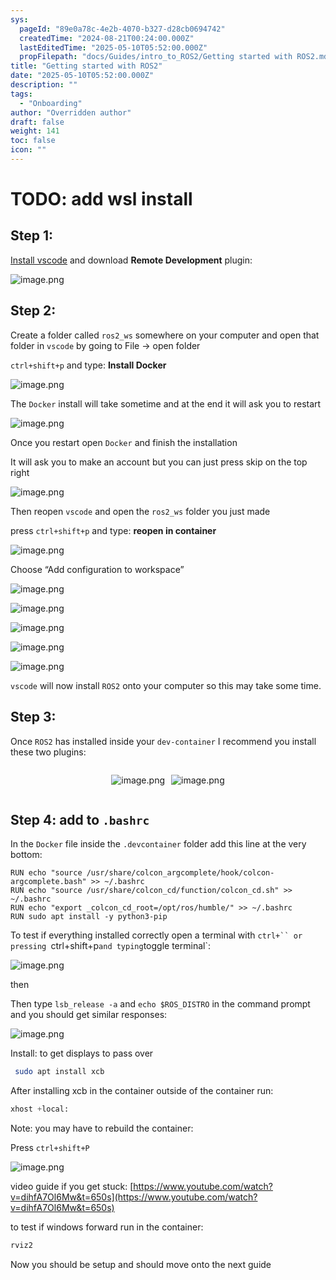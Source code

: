 ```yaml
---
sys:
  pageId: "89e0a78c-4e2b-4070-b327-d28cb0694742"
  createdTime: "2024-08-21T00:24:00.000Z"
  lastEditedTime: "2025-05-10T05:52:00.000Z"
  propFilepath: "docs/Guides/intro_to_ROS2/Getting started with ROS2.md"
title: "Getting started with ROS2"
date: "2025-05-10T05:52:00.000Z"
description: ""
tags:
  - "Onboarding"
author: "Overridden author"
draft: false
weight: 141
toc: false
icon: ""
---
```


# TODO: add wsl install

## Step 1:

[Install vscode](https://code.visualstudio.com/download) and download **Remote Development** plugin:

![image.png](https://prod-files-secure.s3.us-west-2.amazonaws.com/d518164a-d88e-44d1-a4ee-3adb3bd8bce0/efb52993-1881-4a40-b95e-6f020334f022/image.png?X-Amz-Algorithm=AWS4-HMAC-SHA256&X-Amz-Content-Sha256=UNSIGNED-PAYLOAD&X-Amz-Credential=ASIAZI2LB4663MLIM4RO%2F20250626%2Fus-west-2%2Fs3%2Faws4_request&X-Amz-Date=20250626T220810Z&X-Amz-Expires=3600&X-Amz-Security-Token=IQoJb3JpZ2luX2VjEG4aCXVzLXdlc3QtMiJHMEUCIQCGn7ypOzq4f8wkXazkhz8smmVWyC8neW7paOArLZMaFAIgAv8QFTYyIyub1aK0dju3VZKpuchPyFkCgDoxrA3xylMq%2FwMIZxAAGgw2Mzc0MjMxODM4MDUiDLZypeMJmvPqK20GeyrcA0z6mUNaLNbrIQco8sgtEj3%2B0XG%2BuxnW8W%2BRRrZf4DkE6D2GIhQNMPSUx4CisvD1oU2wCqDSknRnVoha5J9CmnHrgPfvf19W9vA4fo7%2FxF7Sgn9i75U3jPA0NxzpBA1iHycH75eAdTtIof%2F31k3CvowPo7VrQZyksMPzM3EEym1qWehV7rNQTnKBHYEAVmw9dIsuvmBWz44dQ2orpiwncJhXf3XzUvrRDswxWHk7zShZnNBYWE%2FS0wrWq0LROiEOoW3Dw4L61i6KSU9%2FTA24r2dbgFpXIwq5aCYktdn4MmqHmk%2FCZ7qnS9RMxS4u6HFJt3YHP%2FZtliJfqPxFkj5uW70w3RwsggNBDN%2FKJRMQF231wo5lsSnPOaLAd2Lgvcwly%2FrsUXcwOSoxMNXUXbp3USXx9e0vX3K3IqsYa3sNB2C%2BvksFoIyDha4Df41ZRQ3w8aDN3NDdYLQsXDrmMa7R08Uw3KVOEUHSBHwStUDJvbfLt5GFc41tSFI4Fk%2BKIzAgj0U3HlA6aeyjnksVOJmpeFY3TfyEfPsPGGJpRBMnIoiTsjN3IepIp4O1B%2BHB6GuBGq7OfeMjbFGRI3pI0IT5665UeOjzne5xGULGsQWlxvFA85oKu8W7l0mP46BtMI%2F19sIGOqUB9EYg46AVHbTaPXmc4bJKk%2FJIkipL78eEzTDn8MboMFV4uT1GGYP6RjUdMb9eDJIksTTi2LRJOkWdpHkPl07wel7oErBKn%2BT%2BboK%2Fwg3WUqndgxXCC%2BAJiS0Mh9EL1mncibUMGrAetUxPcZd6DJgdUZeRrC9R7%2FQETlDe%2BUn181RBaOls193v1NinEwYe5BzRDlUZYmfH6f3Y6bFcnQko06fPR96c&X-Amz-Signature=711db306d911198d7d437c0075169b7339a03af55a42419e1e5e7c61174758b9&X-Amz-SignedHeaders=host&x-amz-checksum-mode=ENABLED&x-id=GetObject)

## Step 2:

Create a folder called `ros2_ws` somewhere on your computer and open that folder in `vscode` by going to File → open folder 

`ctrl+shift+p` and type: **Install Docker**

![image.png](https://prod-files-secure.s3.us-west-2.amazonaws.com/d518164a-d88e-44d1-a4ee-3adb3bd8bce0/2269dc0e-1cd5-47ff-bceb-c04ad9b2eab0/image.png?X-Amz-Algorithm=AWS4-HMAC-SHA256&X-Amz-Content-Sha256=UNSIGNED-PAYLOAD&X-Amz-Credential=ASIAZI2LB4663MLIM4RO%2F20250626%2Fus-west-2%2Fs3%2Faws4_request&X-Amz-Date=20250626T220810Z&X-Amz-Expires=3600&X-Amz-Security-Token=IQoJb3JpZ2luX2VjEG4aCXVzLXdlc3QtMiJHMEUCIQCGn7ypOzq4f8wkXazkhz8smmVWyC8neW7paOArLZMaFAIgAv8QFTYyIyub1aK0dju3VZKpuchPyFkCgDoxrA3xylMq%2FwMIZxAAGgw2Mzc0MjMxODM4MDUiDLZypeMJmvPqK20GeyrcA0z6mUNaLNbrIQco8sgtEj3%2B0XG%2BuxnW8W%2BRRrZf4DkE6D2GIhQNMPSUx4CisvD1oU2wCqDSknRnVoha5J9CmnHrgPfvf19W9vA4fo7%2FxF7Sgn9i75U3jPA0NxzpBA1iHycH75eAdTtIof%2F31k3CvowPo7VrQZyksMPzM3EEym1qWehV7rNQTnKBHYEAVmw9dIsuvmBWz44dQ2orpiwncJhXf3XzUvrRDswxWHk7zShZnNBYWE%2FS0wrWq0LROiEOoW3Dw4L61i6KSU9%2FTA24r2dbgFpXIwq5aCYktdn4MmqHmk%2FCZ7qnS9RMxS4u6HFJt3YHP%2FZtliJfqPxFkj5uW70w3RwsggNBDN%2FKJRMQF231wo5lsSnPOaLAd2Lgvcwly%2FrsUXcwOSoxMNXUXbp3USXx9e0vX3K3IqsYa3sNB2C%2BvksFoIyDha4Df41ZRQ3w8aDN3NDdYLQsXDrmMa7R08Uw3KVOEUHSBHwStUDJvbfLt5GFc41tSFI4Fk%2BKIzAgj0U3HlA6aeyjnksVOJmpeFY3TfyEfPsPGGJpRBMnIoiTsjN3IepIp4O1B%2BHB6GuBGq7OfeMjbFGRI3pI0IT5665UeOjzne5xGULGsQWlxvFA85oKu8W7l0mP46BtMI%2F19sIGOqUB9EYg46AVHbTaPXmc4bJKk%2FJIkipL78eEzTDn8MboMFV4uT1GGYP6RjUdMb9eDJIksTTi2LRJOkWdpHkPl07wel7oErBKn%2BT%2BboK%2Fwg3WUqndgxXCC%2BAJiS0Mh9EL1mncibUMGrAetUxPcZd6DJgdUZeRrC9R7%2FQETlDe%2BUn181RBaOls193v1NinEwYe5BzRDlUZYmfH6f3Y6bFcnQko06fPR96c&X-Amz-Signature=1d540a02c4436445760e722a56e0d99737f8c4a881e4dfd9c6e83196b4324eb0&X-Amz-SignedHeaders=host&x-amz-checksum-mode=ENABLED&x-id=GetObject)

The `Docker` install will take sometime and at the end it will ask you to restart

![image.png](https://prod-files-secure.s3.us-west-2.amazonaws.com/d518164a-d88e-44d1-a4ee-3adb3bd8bce0/ed233f78-be33-4b1f-b89c-9c346c0e961e/image.png?X-Amz-Algorithm=AWS4-HMAC-SHA256&X-Amz-Content-Sha256=UNSIGNED-PAYLOAD&X-Amz-Credential=ASIAZI2LB4663MLIM4RO%2F20250626%2Fus-west-2%2Fs3%2Faws4_request&X-Amz-Date=20250626T220810Z&X-Amz-Expires=3600&X-Amz-Security-Token=IQoJb3JpZ2luX2VjEG4aCXVzLXdlc3QtMiJHMEUCIQCGn7ypOzq4f8wkXazkhz8smmVWyC8neW7paOArLZMaFAIgAv8QFTYyIyub1aK0dju3VZKpuchPyFkCgDoxrA3xylMq%2FwMIZxAAGgw2Mzc0MjMxODM4MDUiDLZypeMJmvPqK20GeyrcA0z6mUNaLNbrIQco8sgtEj3%2B0XG%2BuxnW8W%2BRRrZf4DkE6D2GIhQNMPSUx4CisvD1oU2wCqDSknRnVoha5J9CmnHrgPfvf19W9vA4fo7%2FxF7Sgn9i75U3jPA0NxzpBA1iHycH75eAdTtIof%2F31k3CvowPo7VrQZyksMPzM3EEym1qWehV7rNQTnKBHYEAVmw9dIsuvmBWz44dQ2orpiwncJhXf3XzUvrRDswxWHk7zShZnNBYWE%2FS0wrWq0LROiEOoW3Dw4L61i6KSU9%2FTA24r2dbgFpXIwq5aCYktdn4MmqHmk%2FCZ7qnS9RMxS4u6HFJt3YHP%2FZtliJfqPxFkj5uW70w3RwsggNBDN%2FKJRMQF231wo5lsSnPOaLAd2Lgvcwly%2FrsUXcwOSoxMNXUXbp3USXx9e0vX3K3IqsYa3sNB2C%2BvksFoIyDha4Df41ZRQ3w8aDN3NDdYLQsXDrmMa7R08Uw3KVOEUHSBHwStUDJvbfLt5GFc41tSFI4Fk%2BKIzAgj0U3HlA6aeyjnksVOJmpeFY3TfyEfPsPGGJpRBMnIoiTsjN3IepIp4O1B%2BHB6GuBGq7OfeMjbFGRI3pI0IT5665UeOjzne5xGULGsQWlxvFA85oKu8W7l0mP46BtMI%2F19sIGOqUB9EYg46AVHbTaPXmc4bJKk%2FJIkipL78eEzTDn8MboMFV4uT1GGYP6RjUdMb9eDJIksTTi2LRJOkWdpHkPl07wel7oErBKn%2BT%2BboK%2Fwg3WUqndgxXCC%2BAJiS0Mh9EL1mncibUMGrAetUxPcZd6DJgdUZeRrC9R7%2FQETlDe%2BUn181RBaOls193v1NinEwYe5BzRDlUZYmfH6f3Y6bFcnQko06fPR96c&X-Amz-Signature=e634e82039cbeca2a846590db4c1ac554b297c51584c2f31c0e566f60fe3cb12&X-Amz-SignedHeaders=host&x-amz-checksum-mode=ENABLED&x-id=GetObject)

Once you restart open `Docker` and finish the installation

It will ask you to make an account but you can just press skip on the top right

![image.png](https://prod-files-secure.s3.us-west-2.amazonaws.com/d518164a-d88e-44d1-a4ee-3adb3bd8bce0/21010ad9-1659-4fd9-9f59-9932a09b2a3d/image.png?X-Amz-Algorithm=AWS4-HMAC-SHA256&X-Amz-Content-Sha256=UNSIGNED-PAYLOAD&X-Amz-Credential=ASIAZI2LB4663MLIM4RO%2F20250626%2Fus-west-2%2Fs3%2Faws4_request&X-Amz-Date=20250626T220810Z&X-Amz-Expires=3600&X-Amz-Security-Token=IQoJb3JpZ2luX2VjEG4aCXVzLXdlc3QtMiJHMEUCIQCGn7ypOzq4f8wkXazkhz8smmVWyC8neW7paOArLZMaFAIgAv8QFTYyIyub1aK0dju3VZKpuchPyFkCgDoxrA3xylMq%2FwMIZxAAGgw2Mzc0MjMxODM4MDUiDLZypeMJmvPqK20GeyrcA0z6mUNaLNbrIQco8sgtEj3%2B0XG%2BuxnW8W%2BRRrZf4DkE6D2GIhQNMPSUx4CisvD1oU2wCqDSknRnVoha5J9CmnHrgPfvf19W9vA4fo7%2FxF7Sgn9i75U3jPA0NxzpBA1iHycH75eAdTtIof%2F31k3CvowPo7VrQZyksMPzM3EEym1qWehV7rNQTnKBHYEAVmw9dIsuvmBWz44dQ2orpiwncJhXf3XzUvrRDswxWHk7zShZnNBYWE%2FS0wrWq0LROiEOoW3Dw4L61i6KSU9%2FTA24r2dbgFpXIwq5aCYktdn4MmqHmk%2FCZ7qnS9RMxS4u6HFJt3YHP%2FZtliJfqPxFkj5uW70w3RwsggNBDN%2FKJRMQF231wo5lsSnPOaLAd2Lgvcwly%2FrsUXcwOSoxMNXUXbp3USXx9e0vX3K3IqsYa3sNB2C%2BvksFoIyDha4Df41ZRQ3w8aDN3NDdYLQsXDrmMa7R08Uw3KVOEUHSBHwStUDJvbfLt5GFc41tSFI4Fk%2BKIzAgj0U3HlA6aeyjnksVOJmpeFY3TfyEfPsPGGJpRBMnIoiTsjN3IepIp4O1B%2BHB6GuBGq7OfeMjbFGRI3pI0IT5665UeOjzne5xGULGsQWlxvFA85oKu8W7l0mP46BtMI%2F19sIGOqUB9EYg46AVHbTaPXmc4bJKk%2FJIkipL78eEzTDn8MboMFV4uT1GGYP6RjUdMb9eDJIksTTi2LRJOkWdpHkPl07wel7oErBKn%2BT%2BboK%2Fwg3WUqndgxXCC%2BAJiS0Mh9EL1mncibUMGrAetUxPcZd6DJgdUZeRrC9R7%2FQETlDe%2BUn181RBaOls193v1NinEwYe5BzRDlUZYmfH6f3Y6bFcnQko06fPR96c&X-Amz-Signature=5f07c92176470918f0390d5c44393e87684b466a25403bd894da915c57c5f2cb&X-Amz-SignedHeaders=host&x-amz-checksum-mode=ENABLED&x-id=GetObject)

Then reopen `vscode` and open the `ros2_ws` folder you just made

press `ctrl+shift+p` and type: **reopen in container**

![image.png](https://prod-files-secure.s3.us-west-2.amazonaws.com/d518164a-d88e-44d1-a4ee-3adb3bd8bce0/4e93b8c2-41ad-488c-8095-c74205196118/image.png?X-Amz-Algorithm=AWS4-HMAC-SHA256&X-Amz-Content-Sha256=UNSIGNED-PAYLOAD&X-Amz-Credential=ASIAZI2LB4663MLIM4RO%2F20250626%2Fus-west-2%2Fs3%2Faws4_request&X-Amz-Date=20250626T220810Z&X-Amz-Expires=3600&X-Amz-Security-Token=IQoJb3JpZ2luX2VjEG4aCXVzLXdlc3QtMiJHMEUCIQCGn7ypOzq4f8wkXazkhz8smmVWyC8neW7paOArLZMaFAIgAv8QFTYyIyub1aK0dju3VZKpuchPyFkCgDoxrA3xylMq%2FwMIZxAAGgw2Mzc0MjMxODM4MDUiDLZypeMJmvPqK20GeyrcA0z6mUNaLNbrIQco8sgtEj3%2B0XG%2BuxnW8W%2BRRrZf4DkE6D2GIhQNMPSUx4CisvD1oU2wCqDSknRnVoha5J9CmnHrgPfvf19W9vA4fo7%2FxF7Sgn9i75U3jPA0NxzpBA1iHycH75eAdTtIof%2F31k3CvowPo7VrQZyksMPzM3EEym1qWehV7rNQTnKBHYEAVmw9dIsuvmBWz44dQ2orpiwncJhXf3XzUvrRDswxWHk7zShZnNBYWE%2FS0wrWq0LROiEOoW3Dw4L61i6KSU9%2FTA24r2dbgFpXIwq5aCYktdn4MmqHmk%2FCZ7qnS9RMxS4u6HFJt3YHP%2FZtliJfqPxFkj5uW70w3RwsggNBDN%2FKJRMQF231wo5lsSnPOaLAd2Lgvcwly%2FrsUXcwOSoxMNXUXbp3USXx9e0vX3K3IqsYa3sNB2C%2BvksFoIyDha4Df41ZRQ3w8aDN3NDdYLQsXDrmMa7R08Uw3KVOEUHSBHwStUDJvbfLt5GFc41tSFI4Fk%2BKIzAgj0U3HlA6aeyjnksVOJmpeFY3TfyEfPsPGGJpRBMnIoiTsjN3IepIp4O1B%2BHB6GuBGq7OfeMjbFGRI3pI0IT5665UeOjzne5xGULGsQWlxvFA85oKu8W7l0mP46BtMI%2F19sIGOqUB9EYg46AVHbTaPXmc4bJKk%2FJIkipL78eEzTDn8MboMFV4uT1GGYP6RjUdMb9eDJIksTTi2LRJOkWdpHkPl07wel7oErBKn%2BT%2BboK%2Fwg3WUqndgxXCC%2BAJiS0Mh9EL1mncibUMGrAetUxPcZd6DJgdUZeRrC9R7%2FQETlDe%2BUn181RBaOls193v1NinEwYe5BzRDlUZYmfH6f3Y6bFcnQko06fPR96c&X-Amz-Signature=7bd916d3ec4d821eff1a6fe6d8bc9e824f3a12ae2520a000f93a71157dbc01fd&X-Amz-SignedHeaders=host&x-amz-checksum-mode=ENABLED&x-id=GetObject)

Choose “Add configuration to workspace”

![image.png](https://prod-files-secure.s3.us-west-2.amazonaws.com/d518164a-d88e-44d1-a4ee-3adb3bd8bce0/9560b282-5060-4989-ba37-97e7b2c22476/image.png?X-Amz-Algorithm=AWS4-HMAC-SHA256&X-Amz-Content-Sha256=UNSIGNED-PAYLOAD&X-Amz-Credential=ASIAZI2LB4663MLIM4RO%2F20250626%2Fus-west-2%2Fs3%2Faws4_request&X-Amz-Date=20250626T220810Z&X-Amz-Expires=3600&X-Amz-Security-Token=IQoJb3JpZ2luX2VjEG4aCXVzLXdlc3QtMiJHMEUCIQCGn7ypOzq4f8wkXazkhz8smmVWyC8neW7paOArLZMaFAIgAv8QFTYyIyub1aK0dju3VZKpuchPyFkCgDoxrA3xylMq%2FwMIZxAAGgw2Mzc0MjMxODM4MDUiDLZypeMJmvPqK20GeyrcA0z6mUNaLNbrIQco8sgtEj3%2B0XG%2BuxnW8W%2BRRrZf4DkE6D2GIhQNMPSUx4CisvD1oU2wCqDSknRnVoha5J9CmnHrgPfvf19W9vA4fo7%2FxF7Sgn9i75U3jPA0NxzpBA1iHycH75eAdTtIof%2F31k3CvowPo7VrQZyksMPzM3EEym1qWehV7rNQTnKBHYEAVmw9dIsuvmBWz44dQ2orpiwncJhXf3XzUvrRDswxWHk7zShZnNBYWE%2FS0wrWq0LROiEOoW3Dw4L61i6KSU9%2FTA24r2dbgFpXIwq5aCYktdn4MmqHmk%2FCZ7qnS9RMxS4u6HFJt3YHP%2FZtliJfqPxFkj5uW70w3RwsggNBDN%2FKJRMQF231wo5lsSnPOaLAd2Lgvcwly%2FrsUXcwOSoxMNXUXbp3USXx9e0vX3K3IqsYa3sNB2C%2BvksFoIyDha4Df41ZRQ3w8aDN3NDdYLQsXDrmMa7R08Uw3KVOEUHSBHwStUDJvbfLt5GFc41tSFI4Fk%2BKIzAgj0U3HlA6aeyjnksVOJmpeFY3TfyEfPsPGGJpRBMnIoiTsjN3IepIp4O1B%2BHB6GuBGq7OfeMjbFGRI3pI0IT5665UeOjzne5xGULGsQWlxvFA85oKu8W7l0mP46BtMI%2F19sIGOqUB9EYg46AVHbTaPXmc4bJKk%2FJIkipL78eEzTDn8MboMFV4uT1GGYP6RjUdMb9eDJIksTTi2LRJOkWdpHkPl07wel7oErBKn%2BT%2BboK%2Fwg3WUqndgxXCC%2BAJiS0Mh9EL1mncibUMGrAetUxPcZd6DJgdUZeRrC9R7%2FQETlDe%2BUn181RBaOls193v1NinEwYe5BzRDlUZYmfH6f3Y6bFcnQko06fPR96c&X-Amz-Signature=a9eeeacf133dbc5e0d8b2e9fed94f8bf1586e073b863e21c7622c4b1ed600a0f&X-Amz-SignedHeaders=host&x-amz-checksum-mode=ENABLED&x-id=GetObject)

![image.png](https://prod-files-secure.s3.us-west-2.amazonaws.com/d518164a-d88e-44d1-a4ee-3adb3bd8bce0/2ee63f81-886b-48e8-a553-dc6e5eac99e4/image.png?X-Amz-Algorithm=AWS4-HMAC-SHA256&X-Amz-Content-Sha256=UNSIGNED-PAYLOAD&X-Amz-Credential=ASIAZI2LB4663MLIM4RO%2F20250626%2Fus-west-2%2Fs3%2Faws4_request&X-Amz-Date=20250626T220810Z&X-Amz-Expires=3600&X-Amz-Security-Token=IQoJb3JpZ2luX2VjEG4aCXVzLXdlc3QtMiJHMEUCIQCGn7ypOzq4f8wkXazkhz8smmVWyC8neW7paOArLZMaFAIgAv8QFTYyIyub1aK0dju3VZKpuchPyFkCgDoxrA3xylMq%2FwMIZxAAGgw2Mzc0MjMxODM4MDUiDLZypeMJmvPqK20GeyrcA0z6mUNaLNbrIQco8sgtEj3%2B0XG%2BuxnW8W%2BRRrZf4DkE6D2GIhQNMPSUx4CisvD1oU2wCqDSknRnVoha5J9CmnHrgPfvf19W9vA4fo7%2FxF7Sgn9i75U3jPA0NxzpBA1iHycH75eAdTtIof%2F31k3CvowPo7VrQZyksMPzM3EEym1qWehV7rNQTnKBHYEAVmw9dIsuvmBWz44dQ2orpiwncJhXf3XzUvrRDswxWHk7zShZnNBYWE%2FS0wrWq0LROiEOoW3Dw4L61i6KSU9%2FTA24r2dbgFpXIwq5aCYktdn4MmqHmk%2FCZ7qnS9RMxS4u6HFJt3YHP%2FZtliJfqPxFkj5uW70w3RwsggNBDN%2FKJRMQF231wo5lsSnPOaLAd2Lgvcwly%2FrsUXcwOSoxMNXUXbp3USXx9e0vX3K3IqsYa3sNB2C%2BvksFoIyDha4Df41ZRQ3w8aDN3NDdYLQsXDrmMa7R08Uw3KVOEUHSBHwStUDJvbfLt5GFc41tSFI4Fk%2BKIzAgj0U3HlA6aeyjnksVOJmpeFY3TfyEfPsPGGJpRBMnIoiTsjN3IepIp4O1B%2BHB6GuBGq7OfeMjbFGRI3pI0IT5665UeOjzne5xGULGsQWlxvFA85oKu8W7l0mP46BtMI%2F19sIGOqUB9EYg46AVHbTaPXmc4bJKk%2FJIkipL78eEzTDn8MboMFV4uT1GGYP6RjUdMb9eDJIksTTi2LRJOkWdpHkPl07wel7oErBKn%2BT%2BboK%2Fwg3WUqndgxXCC%2BAJiS0Mh9EL1mncibUMGrAetUxPcZd6DJgdUZeRrC9R7%2FQETlDe%2BUn181RBaOls193v1NinEwYe5BzRDlUZYmfH6f3Y6bFcnQko06fPR96c&X-Amz-Signature=5bc01b4babe7483e1e57d1e8ddf8692ecf4cb4665514f352445c99445e9bc826&X-Amz-SignedHeaders=host&x-amz-checksum-mode=ENABLED&x-id=GetObject)

![image.png](https://prod-files-secure.s3.us-west-2.amazonaws.com/d518164a-d88e-44d1-a4ee-3adb3bd8bce0/ae1580b2-b048-407e-aed9-b584224a7a04/image.png?X-Amz-Algorithm=AWS4-HMAC-SHA256&X-Amz-Content-Sha256=UNSIGNED-PAYLOAD&X-Amz-Credential=ASIAZI2LB4663MLIM4RO%2F20250626%2Fus-west-2%2Fs3%2Faws4_request&X-Amz-Date=20250626T220810Z&X-Amz-Expires=3600&X-Amz-Security-Token=IQoJb3JpZ2luX2VjEG4aCXVzLXdlc3QtMiJHMEUCIQCGn7ypOzq4f8wkXazkhz8smmVWyC8neW7paOArLZMaFAIgAv8QFTYyIyub1aK0dju3VZKpuchPyFkCgDoxrA3xylMq%2FwMIZxAAGgw2Mzc0MjMxODM4MDUiDLZypeMJmvPqK20GeyrcA0z6mUNaLNbrIQco8sgtEj3%2B0XG%2BuxnW8W%2BRRrZf4DkE6D2GIhQNMPSUx4CisvD1oU2wCqDSknRnVoha5J9CmnHrgPfvf19W9vA4fo7%2FxF7Sgn9i75U3jPA0NxzpBA1iHycH75eAdTtIof%2F31k3CvowPo7VrQZyksMPzM3EEym1qWehV7rNQTnKBHYEAVmw9dIsuvmBWz44dQ2orpiwncJhXf3XzUvrRDswxWHk7zShZnNBYWE%2FS0wrWq0LROiEOoW3Dw4L61i6KSU9%2FTA24r2dbgFpXIwq5aCYktdn4MmqHmk%2FCZ7qnS9RMxS4u6HFJt3YHP%2FZtliJfqPxFkj5uW70w3RwsggNBDN%2FKJRMQF231wo5lsSnPOaLAd2Lgvcwly%2FrsUXcwOSoxMNXUXbp3USXx9e0vX3K3IqsYa3sNB2C%2BvksFoIyDha4Df41ZRQ3w8aDN3NDdYLQsXDrmMa7R08Uw3KVOEUHSBHwStUDJvbfLt5GFc41tSFI4Fk%2BKIzAgj0U3HlA6aeyjnksVOJmpeFY3TfyEfPsPGGJpRBMnIoiTsjN3IepIp4O1B%2BHB6GuBGq7OfeMjbFGRI3pI0IT5665UeOjzne5xGULGsQWlxvFA85oKu8W7l0mP46BtMI%2F19sIGOqUB9EYg46AVHbTaPXmc4bJKk%2FJIkipL78eEzTDn8MboMFV4uT1GGYP6RjUdMb9eDJIksTTi2LRJOkWdpHkPl07wel7oErBKn%2BT%2BboK%2Fwg3WUqndgxXCC%2BAJiS0Mh9EL1mncibUMGrAetUxPcZd6DJgdUZeRrC9R7%2FQETlDe%2BUn181RBaOls193v1NinEwYe5BzRDlUZYmfH6f3Y6bFcnQko06fPR96c&X-Amz-Signature=a4e9c71b6640599016b24b461108f69f507ef7edf1eb0811e7d8830121e273ad&X-Amz-SignedHeaders=host&x-amz-checksum-mode=ENABLED&x-id=GetObject)

![image.png](https://prod-files-secure.s3.us-west-2.amazonaws.com/d518164a-d88e-44d1-a4ee-3adb3bd8bce0/53255b28-f75e-430f-b9e3-c0ac8577e42b/image.png?X-Amz-Algorithm=AWS4-HMAC-SHA256&X-Amz-Content-Sha256=UNSIGNED-PAYLOAD&X-Amz-Credential=ASIAZI2LB4663MLIM4RO%2F20250626%2Fus-west-2%2Fs3%2Faws4_request&X-Amz-Date=20250626T220810Z&X-Amz-Expires=3600&X-Amz-Security-Token=IQoJb3JpZ2luX2VjEG4aCXVzLXdlc3QtMiJHMEUCIQCGn7ypOzq4f8wkXazkhz8smmVWyC8neW7paOArLZMaFAIgAv8QFTYyIyub1aK0dju3VZKpuchPyFkCgDoxrA3xylMq%2FwMIZxAAGgw2Mzc0MjMxODM4MDUiDLZypeMJmvPqK20GeyrcA0z6mUNaLNbrIQco8sgtEj3%2B0XG%2BuxnW8W%2BRRrZf4DkE6D2GIhQNMPSUx4CisvD1oU2wCqDSknRnVoha5J9CmnHrgPfvf19W9vA4fo7%2FxF7Sgn9i75U3jPA0NxzpBA1iHycH75eAdTtIof%2F31k3CvowPo7VrQZyksMPzM3EEym1qWehV7rNQTnKBHYEAVmw9dIsuvmBWz44dQ2orpiwncJhXf3XzUvrRDswxWHk7zShZnNBYWE%2FS0wrWq0LROiEOoW3Dw4L61i6KSU9%2FTA24r2dbgFpXIwq5aCYktdn4MmqHmk%2FCZ7qnS9RMxS4u6HFJt3YHP%2FZtliJfqPxFkj5uW70w3RwsggNBDN%2FKJRMQF231wo5lsSnPOaLAd2Lgvcwly%2FrsUXcwOSoxMNXUXbp3USXx9e0vX3K3IqsYa3sNB2C%2BvksFoIyDha4Df41ZRQ3w8aDN3NDdYLQsXDrmMa7R08Uw3KVOEUHSBHwStUDJvbfLt5GFc41tSFI4Fk%2BKIzAgj0U3HlA6aeyjnksVOJmpeFY3TfyEfPsPGGJpRBMnIoiTsjN3IepIp4O1B%2BHB6GuBGq7OfeMjbFGRI3pI0IT5665UeOjzne5xGULGsQWlxvFA85oKu8W7l0mP46BtMI%2F19sIGOqUB9EYg46AVHbTaPXmc4bJKk%2FJIkipL78eEzTDn8MboMFV4uT1GGYP6RjUdMb9eDJIksTTi2LRJOkWdpHkPl07wel7oErBKn%2BT%2BboK%2Fwg3WUqndgxXCC%2BAJiS0Mh9EL1mncibUMGrAetUxPcZd6DJgdUZeRrC9R7%2FQETlDe%2BUn181RBaOls193v1NinEwYe5BzRDlUZYmfH6f3Y6bFcnQko06fPR96c&X-Amz-Signature=ade12ace2ea7982546753319bd1a364af4c6f293053979853dff7fb4327b7556&X-Amz-SignedHeaders=host&x-amz-checksum-mode=ENABLED&x-id=GetObject)

![image.png](https://prod-files-secure.s3.us-west-2.amazonaws.com/d518164a-d88e-44d1-a4ee-3adb3bd8bce0/7c562767-5af9-4ffb-97d1-327bcdf4ee00/image.png?X-Amz-Algorithm=AWS4-HMAC-SHA256&X-Amz-Content-Sha256=UNSIGNED-PAYLOAD&X-Amz-Credential=ASIAZI2LB4663MLIM4RO%2F20250626%2Fus-west-2%2Fs3%2Faws4_request&X-Amz-Date=20250626T220810Z&X-Amz-Expires=3600&X-Amz-Security-Token=IQoJb3JpZ2luX2VjEG4aCXVzLXdlc3QtMiJHMEUCIQCGn7ypOzq4f8wkXazkhz8smmVWyC8neW7paOArLZMaFAIgAv8QFTYyIyub1aK0dju3VZKpuchPyFkCgDoxrA3xylMq%2FwMIZxAAGgw2Mzc0MjMxODM4MDUiDLZypeMJmvPqK20GeyrcA0z6mUNaLNbrIQco8sgtEj3%2B0XG%2BuxnW8W%2BRRrZf4DkE6D2GIhQNMPSUx4CisvD1oU2wCqDSknRnVoha5J9CmnHrgPfvf19W9vA4fo7%2FxF7Sgn9i75U3jPA0NxzpBA1iHycH75eAdTtIof%2F31k3CvowPo7VrQZyksMPzM3EEym1qWehV7rNQTnKBHYEAVmw9dIsuvmBWz44dQ2orpiwncJhXf3XzUvrRDswxWHk7zShZnNBYWE%2FS0wrWq0LROiEOoW3Dw4L61i6KSU9%2FTA24r2dbgFpXIwq5aCYktdn4MmqHmk%2FCZ7qnS9RMxS4u6HFJt3YHP%2FZtliJfqPxFkj5uW70w3RwsggNBDN%2FKJRMQF231wo5lsSnPOaLAd2Lgvcwly%2FrsUXcwOSoxMNXUXbp3USXx9e0vX3K3IqsYa3sNB2C%2BvksFoIyDha4Df41ZRQ3w8aDN3NDdYLQsXDrmMa7R08Uw3KVOEUHSBHwStUDJvbfLt5GFc41tSFI4Fk%2BKIzAgj0U3HlA6aeyjnksVOJmpeFY3TfyEfPsPGGJpRBMnIoiTsjN3IepIp4O1B%2BHB6GuBGq7OfeMjbFGRI3pI0IT5665UeOjzne5xGULGsQWlxvFA85oKu8W7l0mP46BtMI%2F19sIGOqUB9EYg46AVHbTaPXmc4bJKk%2FJIkipL78eEzTDn8MboMFV4uT1GGYP6RjUdMb9eDJIksTTi2LRJOkWdpHkPl07wel7oErBKn%2BT%2BboK%2Fwg3WUqndgxXCC%2BAJiS0Mh9EL1mncibUMGrAetUxPcZd6DJgdUZeRrC9R7%2FQETlDe%2BUn181RBaOls193v1NinEwYe5BzRDlUZYmfH6f3Y6bFcnQko06fPR96c&X-Amz-Signature=edbb7b25ab57706a0f8a676807439a4452bea00088ba717006fac211a35c6380&X-Amz-SignedHeaders=host&x-amz-checksum-mode=ENABLED&x-id=GetObject)

`vscode` will now install `ROS2` onto your computer so this may take some time.

## Step 3:

Once `ROS2` has installed inside your `dev-container` I recommend you install these two plugins:

<div style="display: flex;flex-direction: row; column-gap:10px; max-width: 630px;justify-content: center;">
<div>

![image.png](https://prod-files-secure.s3.us-west-2.amazonaws.com/d518164a-d88e-44d1-a4ee-3adb3bd8bce0/3fc3d550-5a54-4ba1-ba6b-faa01cdb7369/image.png?X-Amz-Algorithm=AWS4-HMAC-SHA256&X-Amz-Content-Sha256=UNSIGNED-PAYLOAD&X-Amz-Credential=ASIAZI2LB4664E22ZPQ3%2F20250626%2Fus-west-2%2Fs3%2Faws4_request&X-Amz-Date=20250626T220811Z&X-Amz-Expires=3600&X-Amz-Security-Token=IQoJb3JpZ2luX2VjEG4aCXVzLXdlc3QtMiJHMEUCIAvNnx6Oc4gqV8zVNJyR8MScwH0K5nwvg86dXaRRO3%2BoAiEAzBgfBjy5C2Y52Qq2VpGjhLTdOEDi4G3zeIgB5zHx1rIq%2FwMIZxAAGgw2Mzc0MjMxODM4MDUiDOXa183ohAN4eYgzESrcA478Xm%2BxGFddAIpZfggAVJO%2B8nxIxa99f8kMlgibnPkACPuzrb8Yqt2zhmFhp2Psvt6dOuPeQfAIVxD8alqKmCSr%2Fam5zuv5Mpgz%2BP4%2BNdBW7KvMvmtno5yojrjo4U0rWYee3moPb8EwYQB0q6tXaF5bv0p%2FbJk4n4VOx8Ilja3ImUPq6JG%2FQwDKH5vS8rOLfx0yTqcGpDSb8M6zCOx3PG%2F7kqI88IKSVW9PVNGte9tvVYVsnpewTAYIXyxsUR4v%2B5iXQTqkfIe91ZQxC7INPJ2c6hSQuMX3WEHf9W5r01FTtDTBEYDIv4AmkWyeAzyq%2B0W5mCzhLCp30Lurg004ZJITEMI8PAAxejMFWbER80HehJNe2HJzz2xt2EkDVwZw4O1gTRy233tlcNlFeR6PE8OHACRm4z7k2d%2BmwoDhj7oZ7i6aHdOdvO1amPH%2BecdjWJegGJosi0gEet5HLIt6963GY4n27GXlV4usbQ1P%2F%2FAg2m4uTRs0n2volhZLMqn%2F5bSCXjLz%2FCzuFi%2BLciyac5iHQhMge3nNBWEeDyQA2dOu%2B0uGpDZEf1IAs5qOR4hCiZDS9L0K7%2FE958OvAQ%2FVYKL%2F%2BhleZL%2Fz6CBzLKfgt8jcS8s4ElA0Rgm5HyQAMJf19sIGOqUBX9URv8SXzMl3%2Fmo1NhfOUg8aGSzCreYly2q1yDHTpwcg6gqf6N6w9Z5XGt6%2BHefthyLu74Wq0xysa4S5OQ%2BJk1tLTH2RyteesYqmkbziKgWhEs6byOk67CnsmytgA4F2TaviO48mh%2BJFHNNVgg%2BIq%2FYCOazLfCmY%2FHo1JFSwu60%2BWmmIT3BD0WrE8%2B%2FmOjyY0w76EM3Bt7IQjrghG1v5YHkexH3h&X-Amz-Signature=26e711e9b8272c951a520dea874c07aa26f3c4ef8b1dd1ef2cd214826200999e&X-Amz-SignedHeaders=host&x-amz-checksum-mode=ENABLED&x-id=GetObject)

</div>
<div>

![image.png](https://prod-files-secure.s3.us-west-2.amazonaws.com/d518164a-d88e-44d1-a4ee-3adb3bd8bce0/d994cc66-13c2-4093-a5a3-f84cf4601a82/image.png?X-Amz-Algorithm=AWS4-HMAC-SHA256&X-Amz-Content-Sha256=UNSIGNED-PAYLOAD&X-Amz-Credential=ASIAZI2LB466RS2DCQBG%2F20250626%2Fus-west-2%2Fs3%2Faws4_request&X-Amz-Date=20250626T220812Z&X-Amz-Expires=3600&X-Amz-Security-Token=IQoJb3JpZ2luX2VjEG4aCXVzLXdlc3QtMiJHMEUCIQCanYOQ4zBPEqJhi5RFE%2BpDe5aTtdDsJibqsO6qyKS4cAIgZhheflJZ4yijn5Bm9y9iLzE%2FaqDKINjIJRGWqWLoc%2B8q%2FwMIZhAAGgw2Mzc0MjMxODM4MDUiDAgPCBdz7hwzcfy5mSrcA%2BELyc%2FCJ63Qd0oNKF5YvNxLzgALiPUfF0NHlrlKiND1H1%2FhaINqLgJ44IajdkILVXLcy8CFLkQp7PNpJUSppTuGUkqM34b4I5gD1SJhh9sWV35znImdBjNGEIHIv0iAOsrp0u100p7X%2FajgKki%2BVdtwTQ9Slz7%2B%2FA12RoSElXDB3gOV1fRP8m4vuom%2BeowajcqPcasSDi9mgX4%2Bi%2B5OkIBEsBf9c3CdlhuBjHhlG7L3JPmXI%2FVPD4fV2mBfkf4TPHk7Vjghz3v5aONToweMK6oIF3xeLbwLNZPk0W1im%2FhBbA%2BYVhAKsybEDO6C%2FgWHgQGvzLZfgOI3H8y3hasUATMqtS%2FCG84YBoaddYKWCvvByC8Q1sTASybWuhZoY4kCv%2BdA5PhnSs99Pe%2BahXtZPU8%2Br3VmPtqVyQFvTCkaPzv9i%2BW4s2WkZOe0L74wFbCdi7cv6m8mQHLABemmPbBoElpuBkN8AHgYzKjj7W1W2WnykXLJOABRHJRFAcsql51xI7my2Sh0Rq948Q%2FLbQV5LOOw%2FPYRNqo41HF5Xrd2PNP8knR9HuxZBFndlFIs4LxVdLQvBFIsO0yzdub%2FiMeaVTmmQNLzbCiQwkQ2KkG8yhSVVYnYU2yhRQ6eF8ytMN%2F09sIGOqUBkgyOszg4l124YX3iniGEisPOCb%2BQcS3pJazUHCqnYtTBosGYVYvSxjNyZm6%2Fa2gESBHpIiGtrVEcq6gJ1gUccEsPxag8kpT2tYtIfZHRuCu2TSTjsgLrryUkvfv%2BoxoTuccq%2B88Eu0tdSWrYCRoYn7if%2B2KKbZl79wTlitF%2BYNKTVa3I5HFxJhBxlSOnu0jqVCmHKQEhMRlnRwQNd2vR56ZZPiT8&X-Amz-Signature=30c573e002ee362b70f3563b13ca7b8d010a592f8756743bc85e0358ded8df59&X-Amz-SignedHeaders=host&x-amz-checksum-mode=ENABLED&x-id=GetObject)

</div>
</div>

## Step 4: add to `.bashrc`

In the `Docker` file inside the `.devcontainer` folder add this line at the very bottom: 

```docker
RUN echo "source /usr/share/colcon_argcomplete/hook/colcon-argcomplete.bash" >> ~/.bashrc
RUN echo "source /usr/share/colcon_cd/function/colcon_cd.sh" >> ~/.bashrc
RUN echo "export _colcon_cd_root=/opt/ros/humble/" >> ~/.bashrc
RUN sudo apt install -y python3-pip 
```

To test if everything installed correctly open a terminal with `ctrl+`` or pressing `ctrl+shift+p` and typing `toggle terminal`:

![image.png](https://prod-files-secure.s3.us-west-2.amazonaws.com/d518164a-d88e-44d1-a4ee-3adb3bd8bce0/6a4943d8-b04e-4c02-9a58-775f3384d1a5/image.png?X-Amz-Algorithm=AWS4-HMAC-SHA256&X-Amz-Content-Sha256=UNSIGNED-PAYLOAD&X-Amz-Credential=ASIAZI2LB4663MLIM4RO%2F20250626%2Fus-west-2%2Fs3%2Faws4_request&X-Amz-Date=20250626T220810Z&X-Amz-Expires=3600&X-Amz-Security-Token=IQoJb3JpZ2luX2VjEG4aCXVzLXdlc3QtMiJHMEUCIQCGn7ypOzq4f8wkXazkhz8smmVWyC8neW7paOArLZMaFAIgAv8QFTYyIyub1aK0dju3VZKpuchPyFkCgDoxrA3xylMq%2FwMIZxAAGgw2Mzc0MjMxODM4MDUiDLZypeMJmvPqK20GeyrcA0z6mUNaLNbrIQco8sgtEj3%2B0XG%2BuxnW8W%2BRRrZf4DkE6D2GIhQNMPSUx4CisvD1oU2wCqDSknRnVoha5J9CmnHrgPfvf19W9vA4fo7%2FxF7Sgn9i75U3jPA0NxzpBA1iHycH75eAdTtIof%2F31k3CvowPo7VrQZyksMPzM3EEym1qWehV7rNQTnKBHYEAVmw9dIsuvmBWz44dQ2orpiwncJhXf3XzUvrRDswxWHk7zShZnNBYWE%2FS0wrWq0LROiEOoW3Dw4L61i6KSU9%2FTA24r2dbgFpXIwq5aCYktdn4MmqHmk%2FCZ7qnS9RMxS4u6HFJt3YHP%2FZtliJfqPxFkj5uW70w3RwsggNBDN%2FKJRMQF231wo5lsSnPOaLAd2Lgvcwly%2FrsUXcwOSoxMNXUXbp3USXx9e0vX3K3IqsYa3sNB2C%2BvksFoIyDha4Df41ZRQ3w8aDN3NDdYLQsXDrmMa7R08Uw3KVOEUHSBHwStUDJvbfLt5GFc41tSFI4Fk%2BKIzAgj0U3HlA6aeyjnksVOJmpeFY3TfyEfPsPGGJpRBMnIoiTsjN3IepIp4O1B%2BHB6GuBGq7OfeMjbFGRI3pI0IT5665UeOjzne5xGULGsQWlxvFA85oKu8W7l0mP46BtMI%2F19sIGOqUB9EYg46AVHbTaPXmc4bJKk%2FJIkipL78eEzTDn8MboMFV4uT1GGYP6RjUdMb9eDJIksTTi2LRJOkWdpHkPl07wel7oErBKn%2BT%2BboK%2Fwg3WUqndgxXCC%2BAJiS0Mh9EL1mncibUMGrAetUxPcZd6DJgdUZeRrC9R7%2FQETlDe%2BUn181RBaOls193v1NinEwYe5BzRDlUZYmfH6f3Y6bFcnQko06fPR96c&X-Amz-Signature=0b5f54f2869abbe68d495eac305ad49869d31edce531d91de57702edf85923ea&X-Amz-SignedHeaders=host&x-amz-checksum-mode=ENABLED&x-id=GetObject)

then 

Then type `lsb_release -a` and `echo $ROS_DISTRO` in the command prompt and you should get similar responses:

![image.png](https://prod-files-secure.s3.us-west-2.amazonaws.com/d518164a-d88e-44d1-a4ee-3adb3bd8bce0/3e635dec-a805-4e85-8b9e-d000e5b71a4e/image.png?X-Amz-Algorithm=AWS4-HMAC-SHA256&X-Amz-Content-Sha256=UNSIGNED-PAYLOAD&X-Amz-Credential=ASIAZI2LB4663MLIM4RO%2F20250626%2Fus-west-2%2Fs3%2Faws4_request&X-Amz-Date=20250626T220810Z&X-Amz-Expires=3600&X-Amz-Security-Token=IQoJb3JpZ2luX2VjEG4aCXVzLXdlc3QtMiJHMEUCIQCGn7ypOzq4f8wkXazkhz8smmVWyC8neW7paOArLZMaFAIgAv8QFTYyIyub1aK0dju3VZKpuchPyFkCgDoxrA3xylMq%2FwMIZxAAGgw2Mzc0MjMxODM4MDUiDLZypeMJmvPqK20GeyrcA0z6mUNaLNbrIQco8sgtEj3%2B0XG%2BuxnW8W%2BRRrZf4DkE6D2GIhQNMPSUx4CisvD1oU2wCqDSknRnVoha5J9CmnHrgPfvf19W9vA4fo7%2FxF7Sgn9i75U3jPA0NxzpBA1iHycH75eAdTtIof%2F31k3CvowPo7VrQZyksMPzM3EEym1qWehV7rNQTnKBHYEAVmw9dIsuvmBWz44dQ2orpiwncJhXf3XzUvrRDswxWHk7zShZnNBYWE%2FS0wrWq0LROiEOoW3Dw4L61i6KSU9%2FTA24r2dbgFpXIwq5aCYktdn4MmqHmk%2FCZ7qnS9RMxS4u6HFJt3YHP%2FZtliJfqPxFkj5uW70w3RwsggNBDN%2FKJRMQF231wo5lsSnPOaLAd2Lgvcwly%2FrsUXcwOSoxMNXUXbp3USXx9e0vX3K3IqsYa3sNB2C%2BvksFoIyDha4Df41ZRQ3w8aDN3NDdYLQsXDrmMa7R08Uw3KVOEUHSBHwStUDJvbfLt5GFc41tSFI4Fk%2BKIzAgj0U3HlA6aeyjnksVOJmpeFY3TfyEfPsPGGJpRBMnIoiTsjN3IepIp4O1B%2BHB6GuBGq7OfeMjbFGRI3pI0IT5665UeOjzne5xGULGsQWlxvFA85oKu8W7l0mP46BtMI%2F19sIGOqUB9EYg46AVHbTaPXmc4bJKk%2FJIkipL78eEzTDn8MboMFV4uT1GGYP6RjUdMb9eDJIksTTi2LRJOkWdpHkPl07wel7oErBKn%2BT%2BboK%2Fwg3WUqndgxXCC%2BAJiS0Mh9EL1mncibUMGrAetUxPcZd6DJgdUZeRrC9R7%2FQETlDe%2BUn181RBaOls193v1NinEwYe5BzRDlUZYmfH6f3Y6bFcnQko06fPR96c&X-Amz-Signature=6dd94a1f577687729030e841ebe60eb8b5d02ef3291a7de688e01fcdda9a59a1&X-Amz-SignedHeaders=host&x-amz-checksum-mode=ENABLED&x-id=GetObject)

Install:  to get displays to pass over

```bash
 sudo apt install xcb
```

After installing xcb in the container outside of the container run:

```python
xhost +local:
```

Note: you may have to rebuild the container:

Press `ctrl+shift+P`

![image.png](https://prod-files-secure.s3.us-west-2.amazonaws.com/d518164a-d88e-44d1-a4ee-3adb3bd8bce0/6c2be660-2618-4c38-9c26-53554f7a0b7b/image.png?X-Amz-Algorithm=AWS4-HMAC-SHA256&X-Amz-Content-Sha256=UNSIGNED-PAYLOAD&X-Amz-Credential=ASIAZI2LB4663MLIM4RO%2F20250626%2Fus-west-2%2Fs3%2Faws4_request&X-Amz-Date=20250626T220810Z&X-Amz-Expires=3600&X-Amz-Security-Token=IQoJb3JpZ2luX2VjEG4aCXVzLXdlc3QtMiJHMEUCIQCGn7ypOzq4f8wkXazkhz8smmVWyC8neW7paOArLZMaFAIgAv8QFTYyIyub1aK0dju3VZKpuchPyFkCgDoxrA3xylMq%2FwMIZxAAGgw2Mzc0MjMxODM4MDUiDLZypeMJmvPqK20GeyrcA0z6mUNaLNbrIQco8sgtEj3%2B0XG%2BuxnW8W%2BRRrZf4DkE6D2GIhQNMPSUx4CisvD1oU2wCqDSknRnVoha5J9CmnHrgPfvf19W9vA4fo7%2FxF7Sgn9i75U3jPA0NxzpBA1iHycH75eAdTtIof%2F31k3CvowPo7VrQZyksMPzM3EEym1qWehV7rNQTnKBHYEAVmw9dIsuvmBWz44dQ2orpiwncJhXf3XzUvrRDswxWHk7zShZnNBYWE%2FS0wrWq0LROiEOoW3Dw4L61i6KSU9%2FTA24r2dbgFpXIwq5aCYktdn4MmqHmk%2FCZ7qnS9RMxS4u6HFJt3YHP%2FZtliJfqPxFkj5uW70w3RwsggNBDN%2FKJRMQF231wo5lsSnPOaLAd2Lgvcwly%2FrsUXcwOSoxMNXUXbp3USXx9e0vX3K3IqsYa3sNB2C%2BvksFoIyDha4Df41ZRQ3w8aDN3NDdYLQsXDrmMa7R08Uw3KVOEUHSBHwStUDJvbfLt5GFc41tSFI4Fk%2BKIzAgj0U3HlA6aeyjnksVOJmpeFY3TfyEfPsPGGJpRBMnIoiTsjN3IepIp4O1B%2BHB6GuBGq7OfeMjbFGRI3pI0IT5665UeOjzne5xGULGsQWlxvFA85oKu8W7l0mP46BtMI%2F19sIGOqUB9EYg46AVHbTaPXmc4bJKk%2FJIkipL78eEzTDn8MboMFV4uT1GGYP6RjUdMb9eDJIksTTi2LRJOkWdpHkPl07wel7oErBKn%2BT%2BboK%2Fwg3WUqndgxXCC%2BAJiS0Mh9EL1mncibUMGrAetUxPcZd6DJgdUZeRrC9R7%2FQETlDe%2BUn181RBaOls193v1NinEwYe5BzRDlUZYmfH6f3Y6bFcnQko06fPR96c&X-Amz-Signature=072c8901886d0fcf978feb256b81f94bb4b303d6aa91864e29cb77be227ea696&X-Amz-SignedHeaders=host&x-amz-checksum-mode=ENABLED&x-id=GetObject)

video guide if you get stuck: [https://www.youtube.com/watch?v=dihfA7Ol6Mw&t=650s](https://www.youtube.com/watch?v=dihfA7Ol6Mw&t=650s)

to test if windows forward run in the container:

```bash
rviz2
```

Now you should be setup and should move onto the next guide 
